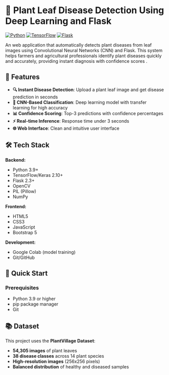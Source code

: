 # 🌱 Plant Leaf Disease Detection Using Deep Learning and Flask

[![Python](https://img.shields.io/badge/Python-3.9%2B-blue)](https://www.python.org/)
[![TensorFlow](https://img.shields.io/badge/TensorFlow-2.10%2B-orange)](https://www.tensorflow.org/)
[![Flask](https://img.shields.io/badge/Flask-2.3%2B-green)](https://flask.palletsprojects.com/)


An web application that automatically detects plant diseases from leaf images using Convolutional Neural Networks (CNN) and Flask. This system helps farmers and agricultural professionals identify plant diseases quickly and accurately, providing instant diagnosis with confidence scores .

## 🎯 Features

- **🔍 Instant Disease Detection**: Upload a plant leaf image and get disease prediction in seconds
- **🧠 CNN-Based Classification**: Deep learning model with transfer learning for high accuracy
- **📊 Confidence Scoring**: Top-3 predictions with confidence percentages
- **⚡ Real-time Inference**: Response time under 3 seconds
- **🌐 Web Interface**: Clean and intuitive user interface



## 🛠️ Tech Stack

**Backend:**
- Python 3.9+
- TensorFlow/Keras 2.10+
- Flask 2.3+
- OpenCV
- PIL (Pillow)
- NumPy

**Frontend:**
- HTML5
- CSS3
- JavaScript
- Bootstrap 5

**Development:**
- Google Colab (model training)
- Git/GitHub


## 🏁 Quick Start

### Prerequisites

- Python 3.9 or higher
- pip package manager
- Git

## 📚 Dataset

This project uses the **PlantVillage Dataset**:
- **54,305 images** of plant leaves
- **38 disease classes** across 14 plant species
- **High-resolution images** (256x256 pixels)
- **Balanced distribution** of healthy and diseased samples




